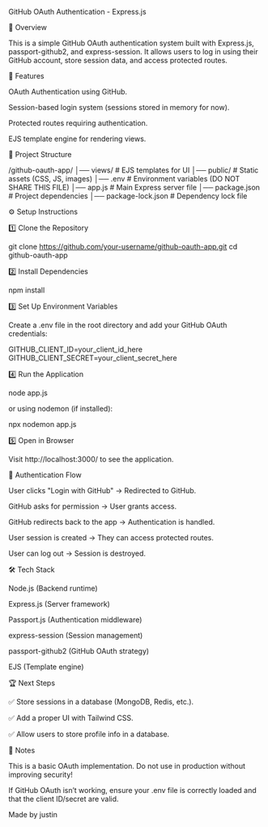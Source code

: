 GitHub OAuth Authentication - Express.js

📌 Overview

This is a simple GitHub OAuth authentication system built with Express.js, passport-github2, and express-session. It allows users to log in using their GitHub account, store session data, and access protected routes.

🚀 Features

OAuth Authentication using GitHub.

Session-based login system (sessions stored in memory for now).

Protected routes requiring authentication.

EJS template engine for rendering views.

📂 Project Structure

/github-oauth-app/
│── views/            # EJS templates for UI
│── public/           # Static assets (CSS, JS, images)
│── .env              # Environment variables (DO NOT SHARE THIS FILE)
│── app.js            # Main Express server file
│── package.json      # Project dependencies
│── package-lock.json # Dependency lock file

⚙️ Setup Instructions

1️⃣ Clone the Repository

git clone https://github.com/your-username/github-oauth-app.git
cd github-oauth-app

2️⃣ Install Dependencies

npm install

3️⃣ Set Up Environment Variables

Create a .env file in the root directory and add your GitHub OAuth credentials:

GITHUB_CLIENT_ID=your_client_id_here
GITHUB_CLIENT_SECRET=your_client_secret_here

4️⃣ Run the Application

node app.js

or using nodemon (if installed):

npx nodemon app.js

5️⃣ Open in Browser

Visit http://localhost:3000/ to see the application.

🔐 Authentication Flow

User clicks "Login with GitHub" → Redirected to GitHub.

GitHub asks for permission → User grants access.

GitHub redirects back to the app → Authentication is handled.

User session is created → They can access protected routes.

User can log out → Session is destroyed.

🛠️ Tech Stack

Node.js (Backend runtime)

Express.js (Server framework)

Passport.js (Authentication middleware)

express-session (Session management)

passport-github2 (GitHub OAuth strategy)

EJS (Template engine)

🏆 Next Steps

✅ Store sessions in a database (MongoDB, Redis, etc.).

✅ Add a proper UI with Tailwind CSS.

✅ Allow users to store profile info in a database.

📝 Notes

This is a basic OAuth implementation. Do not use in production without improving security!

If GitHub OAuth isn’t working, ensure your .env file is correctly loaded and that the client ID/secret are valid.

Made by justin


